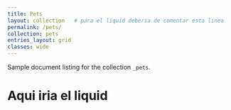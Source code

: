 ```yaml
---
title: Pets
layout: collection   # para el liquid deberia de comentar esta linea
permalink: /pets/
collection: pets
entries_layout: grid
classes: wide
---
```


Sample document listing for the collection `_pets`.


# Aqui iria el liquid